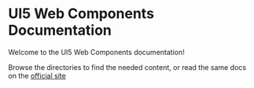 # UI5 Web Components Documentation

Welcome to the UI5 Web Components documentation!

Browse the directories to find the needed content, or read the same docs on the [official site](https://sap.github.io/ui5-webcomponents/playground)

